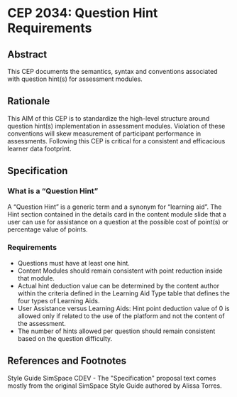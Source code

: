# CEP 2034: Question Hint Requirements
 
## Abstract

This CEP documents the semantics, syntax and conventions associated with question hint(s) for assessment modules. 

## Rationale

This AIM of this CEP is to standardize the high-level structure around question hint(s) implementation in assessment modules. Violation of these conventions will skew measurement of participant performance in assessments. Following this CEP is critical for a consistent and efficacious learner data footprint.  

## Specification

### What is a “Question Hint”

A “Question Hint” is a generic term and a synonym for “learning aid”. The Hint section contained in the details card in the content module slide that a user can use for assistance on a question at the possible cost of point(s) or percentage value of points.

### Requirements

* Questions must have at least one hint.
* Content Modules should remain consistent with point reduction inside that module.
* Actual hint deduction value can be determined by the content author within the criteria defined in the Learning Aid Type table that defines the four types of Learning Aids. 
* User Assistance versus Learning Aids: Hint point deduction value of 0 is allowed only if related to the use of the platform and not the content of the assessment.
* The number of hints allowed per question should remain consistent based on the question difficulty.



## References and Footnotes

Style Guide SimSpace CDEV - The "Specification" proposal text comes mostly from the original SimSpace Style Guide authored by Alissa Torres.

